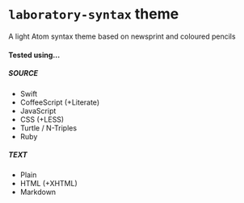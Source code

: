 #  `laboratory-syntax` theme  #
A light Atom syntax theme based on newsprint and coloured pencils

####  Tested using…

#####  SOURCE

+ Swift
+ CoffeeScript (+Literate)
+ JavaScript
+ CSS (+LESS)
+ Turtle / N-Triples
+ Ruby

#####  TEXT

+ Plain
+ HTML (+XHTML)
+ Markdown
